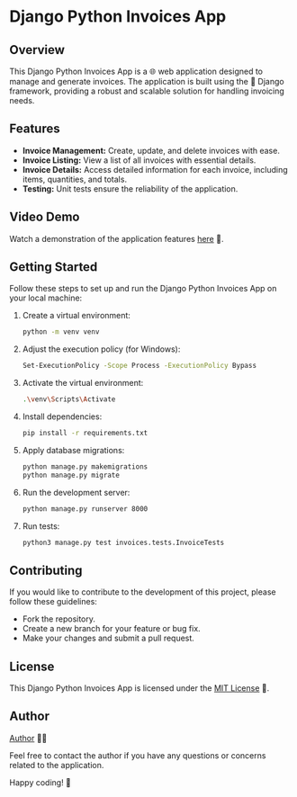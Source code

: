 
# Django Python Invoices App

## Overview

This Django Python Invoices App is a 🌐 web application designed to manage and generate invoices. The application is built using the 🐍 Django framework, providing a robust and scalable solution for handling invoicing needs.

## Features

- **Invoice Management:** Create, update, and delete invoices with ease.
- **Invoice Listing:** View a list of all invoices with essential details.
- **Invoice Details:** Access detailed information for each invoice, including items, quantities, and totals.
- **Testing:** Unit tests ensure the reliability of the application.

## Video Demo

Watch a demonstration of the application features [here](https://github.com/sharpsailor/Django_Python-Invoices-App/assets/119790479/bf6d7bac-5e54-42d0-b51c-46abd7790a6e) 🎥.

## Getting Started

Follow these steps to set up and run the Django Python Invoices App on your local machine:

1. Create a virtual environment:

    ```bash
    python -m venv venv
    ```

2. Adjust the execution policy (for Windows):

    ```bash
    Set-ExecutionPolicy -Scope Process -ExecutionPolicy Bypass
    ```

3. Activate the virtual environment:

    ```bash
    .\venv\Scripts\Activate
    ```

4. Install dependencies:

    ```bash
    pip install -r requirements.txt
    ```

5. Apply database migrations:

    ```bash
    python manage.py makemigrations
    python manage.py migrate
    ```

6. Run the development server:

    ```bash
    python manage.py runserver 8000
    ```

7. Run tests:

    ```bash
    python3 manage.py test invoices.tests.InvoiceTests
    ```

## Contributing

If you would like to contribute to the development of this project, please follow these guidelines:

- Fork the repository.
- Create a new branch for your feature or bug fix.
- Make your changes and submit a pull request.

## License

This Django Python Invoices App is licensed under the [MIT License](LICENSE) 📄.

## Author

[Author](github.com/rahil1202) 🧑‍💻

Feel free to contact the author if you have any questions or concerns related to the application.

Happy coding! 🚀
